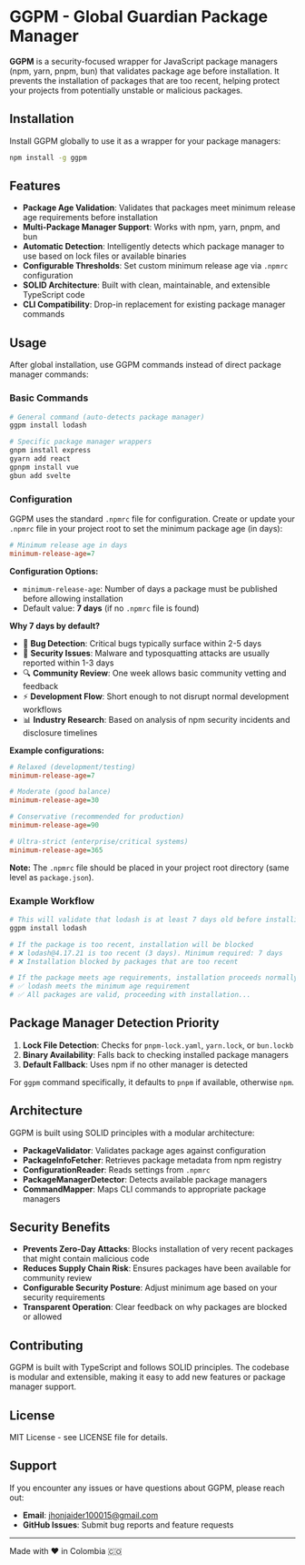 # GGPM - Global Guardian Package Manager

**GGPM** is a security-focused wrapper for JavaScript package managers (npm, yarn, pnpm, bun) that validates package age before installation. It prevents the installation of packages that are too recent, helping protect your projects from potentially unstable or malicious packages.

## Installation

Install GGPM globally to use it as a wrapper for your package managers:

```bash
npm install -g ggpm
```

## Features

- **Package Age Validation**: Validates that packages meet minimum release age requirements before installation
- **Multi-Package Manager Support**: Works with npm, yarn, pnpm, and bun
- **Automatic Detection**: Intelligently detects which package manager to use based on lock files or available binaries
- **Configurable Thresholds**: Set custom minimum release age via `.npmrc` configuration
- **SOLID Architecture**: Built with clean, maintainable, and extensible TypeScript code
- **CLI Compatibility**: Drop-in replacement for existing package manager commands

## Usage

After global installation, use GGPM commands instead of direct package manager commands:

### Basic Commands
```bash
# General command (auto-detects package manager)
ggpm install lodash

# Specific package manager wrappers
gnpm install express
gyarn add react
gpnpm install vue
gbun add svelte
```

### Configuration

GGPM uses the standard `.npmrc` file for configuration. Create or update your `.npmrc` file in your project root to set the minimum package age (in days):

```ini
# Minimum release age in days
minimum-release-age=7
```

**Configuration Options:**
- `minimum-release-age`: Number of days a package must be published before allowing installation
- Default value: **7 days** (if no `.npmrc` file is found)

**Why 7 days by default?**
- 🐛 **Bug Detection**: Critical bugs typically surface within 2-5 days
- 🦠 **Security Issues**: Malware and typosquatting attacks are usually reported within 1-3 days
- 🔍 **Community Review**: One week allows basic community vetting and feedback
- ⚡ **Development Flow**: Short enough to not disrupt normal development workflows
- 📊 **Industry Research**: Based on analysis of npm security incidents and disclosure timelines

**Example configurations:**
```ini
# Relaxed (development/testing)
minimum-release-age=7

# Moderate (good balance)
minimum-release-age=30

# Conservative (recommended for production)
minimum-release-age=90

# Ultra-strict (enterprise/critical systems)
minimum-release-age=365
```

**Note:** The `.npmrc` file should be placed in your project root directory (same level as `package.json`).

### Example Workflow
```bash
# This will validate that lodash is at least 7 days old before installing
ggpm install lodash

# If the package is too recent, installation will be blocked
# ❌ lodash@4.17.21 is too recent (3 days). Minimum required: 7 days
# ❌ Installation blocked by packages that are too recent

# If the package meets age requirements, installation proceeds normally
# ✅ lodash meets the minimum age requirement
# ✅ All packages are valid, proceeding with installation...
```

## Package Manager Detection Priority

1. **Lock File Detection**: Checks for `pnpm-lock.yaml`, `yarn.lock`, or `bun.lockb`
2. **Binary Availability**: Falls back to checking installed package managers
3. **Default Fallback**: Uses npm if no other manager is detected

For `ggpm` command specifically, it defaults to `pnpm` if available, otherwise `npm`.

## Architecture

GGPM is built using SOLID principles with a modular architecture:

- **PackageValidator**: Validates package ages against configuration
- **PackageInfoFetcher**: Retrieves package metadata from npm registry
- **ConfigurationReader**: Reads settings from `.npmrc`
- **PackageManagerDetector**: Detects available package managers
- **CommandMapper**: Maps CLI commands to appropriate package managers

## Security Benefits

- **Prevents Zero-Day Attacks**: Blocks installation of very recent packages that might contain malicious code
- **Reduces Supply Chain Risk**: Ensures packages have been available for community review
- **Configurable Security Posture**: Adjust minimum age based on your security requirements
- **Transparent Operation**: Clear feedback on why packages are blocked or allowed

## Contributing

GGPM is built with TypeScript and follows SOLID principles. The codebase is modular and extensible, making it easy to add new features or package manager support.

## License

MIT License - see LICENSE file for details.

## Support

If you encounter any issues or have questions about GGPM, please reach out:

- **Email**: [jhonjaider100015@gmail.com](mailto:jhonjaider100015@gmail.com)
- **GitHub Issues**: Submit bug reports and feature requests

---

Made with ❤️ in Colombia 🇨🇴
